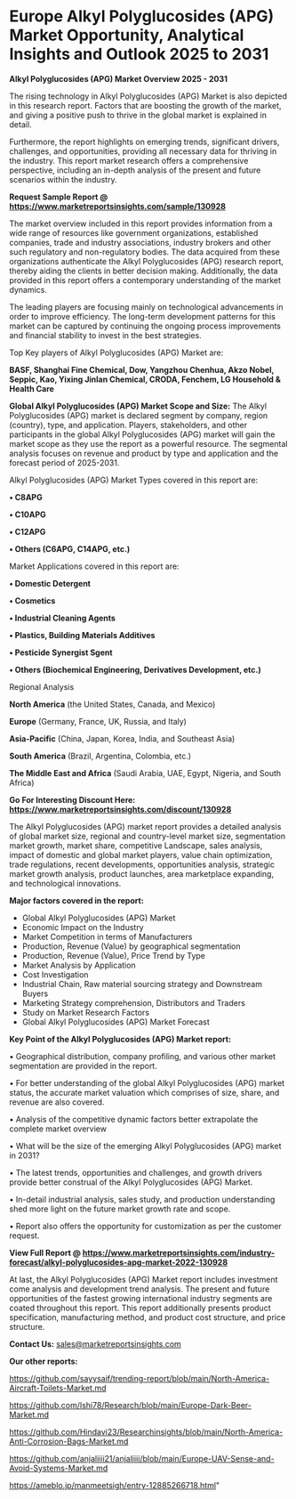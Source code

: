 # Europe Alkyl Polyglucosides (APG) Market Opportunity, Analytical Insights and Outlook 2025 to 2031

<Strong> Alkyl Polyglucosides (APG) Market Overview 2025 - 2031</strong>

The rising technology in Alkyl Polyglucosides (APG) Market is also depicted in this research report. Factors that are boosting the growth of the market, and giving a positive push to thrive in the global market is explained in detail.

Furthermore, the report highlights on emerging trends, significant drivers, challenges, and opportunities, providing all necessary data for thriving in the industry. This report market research offers a comprehensive perspective, including an in-depth analysis of the present and future scenarios within the industry.

<strong>Request Sample Report @ <a href=https://www.marketreportsinsights.com/sample/130928>https://www.marketreportsinsights.com/sample/130928</a></strong>

The market overview included in this report provides information from a wide range of resources like government organizations, established companies, trade and industry associations, industry brokers and other such regulatory and non-regulatory bodies. The data acquired from these organizations authenticate the Alkyl Polyglucosides (APG) research report, thereby aiding the clients in better decision making. Additionally, the data provided in this report offers a contemporary understanding of the market dynamics.

The leading players are focusing mainly on technological advancements in order to improve efficiency. The long-term development patterns for this market can be captured by continuing the ongoing process improvements and financial stability to invest in the best strategies.

Top Key players of Alkyl Polyglucosides (APG) Market are:

<strong>BASF, Shanghai Fine Chemical, Dow, Yangzhou Chenhua, Akzo Nobel, Seppic, Kao, Yixing Jinlan Chemical, CRODA, Fenchem, LG Household & Health Care</strong>

<strong><b>Global Alkyl Polyglucosides (APG) Market Scope and Size:</b></strong>
The Alkyl Polyglucosides (APG) market is declared segment by company, region (country), type, and application. Players, stakeholders, and other participants in the global Alkyl Polyglucosides (APG) market will gain the market scope as they use the report as a powerful resource. The segmental analysis focuses on revenue and product by type and application and the forecast period of 2025-2031.

Alkyl Polyglucosides (APG) Market Types covered in this report are:

<strong>• C8APG

• C10APG

• C12APG

• Others (C6APG, C14APG, etc.)</strong>

Market Applications covered in this report are:

<strong>• Domestic Detergent

• Cosmetics

• Industrial Cleaning Agents

• Plastics, Building Materials Additives

• Pesticide Synergist Sgent

• Others (Biochemical Engineering, Derivatives Development, etc.)</strong> 

Regional Analysis

<strong>North America</strong> (the United States, Canada, and Mexico)

<strong>Europe</strong> (Germany, France, UK, Russia, and Italy)

<strong>Asia-Pacific</strong> (China, Japan, Korea, India, and Southeast Asia)

<strong>South America</strong> (Brazil, Argentina, Colombia, etc.)

<strong>The Middle East and Africa</strong> (Saudi Arabia, UAE, Egypt, Nigeria, and South Africa)

<strong>Go For Interesting Discount Here: <a href=https://www.marketreportsinsights.com/discount/130928>https://www.marketreportsinsights.com/discount/130928</a></strong>

The Alkyl Polyglucosides (APG) market report provides a detailed analysis of global market size, regional and country-level market size, segmentation market growth, market share, competitive Landscape, sales analysis, impact of domestic and global market players, value chain optimization, trade regulations, recent developments, opportunities analysis, strategic market growth analysis, product launches, area marketplace expanding, and technological innovations.

<strong><b>Major factors covered in the report:</b></strong>
<ul>
  <li>Global Alkyl Polyglucosides (APG) Market </li>
  <li>Economic Impact on the Industry</li>
  <li>Market Competition in terms of Manufacturers</li>
  <li>Production, Revenue (Value) by geographical segmentation</li>
  <li>Production, Revenue (Value), Price Trend by Type</li>
  <li>Market Analysis by Application</li>
  <li>Cost Investigation</li>
  <li>Industrial Chain, Raw material sourcing strategy and Downstream Buyers</li>
  <li>Marketing Strategy comprehension, Distributors and Traders</li>
  <li>Study on Market Research Factors</li>
  <li>Global Alkyl Polyglucosides (APG) Market Forecast</li>
</ul>

<strong><b>Key Point of the Alkyl Polyglucosides (APG) Market report:</b></strong>

• Geographical distribution, company profiling, and various other market segmentation are provided in the report.

• For better understanding of the global Alkyl Polyglucosides (APG) market status, the accurate market valuation which comprises of size, share, and revenue are also covered.

• Analysis of the competitive dynamic factors better extrapolate the complete market overview

• What will be the size of the emerging Alkyl Polyglucosides (APG) market in 2031?

• The latest trends, opportunities and challenges, and growth drivers provide better construal of the Alkyl Polyglucosides (APG) Market.

• In-detail industrial analysis, sales study, and production understanding shed more light on the future market growth rate and scope.

• Report also offers the opportunity for customization as per the customer request.

<strong><b>View Full Report @ <a href=https://www.marketreportsinsights.com/industry-forecast/alkyl-polyglucosides-apg-market-2022-130928>https://www.marketreportsinsights.com/industry-forecast/alkyl-polyglucosides-apg-market-2022-130928</a></b></strong>


At last, the Alkyl Polyglucosides (APG) Market report includes investment come analysis and development trend analysis. The present and future opportunities of the fastest growing international industry segments are coated throughout this report. This report additionally presents product specification, manufacturing method, and product cost structure, and price structure.

<strong>Contact Us:</strong>
sales@marketreportsinsights.com

<strong>Our other reports:</strong>

<a href=https://github.com/sayysaif/trending-report/blob/main/North-America-Aircraft-Toilets-Market.md>https://github.com/sayysaif/trending-report/blob/main/North-America-Aircraft-Toilets-Market.md</a>

<a href=https://github.com/Ishi78/Research/blob/main/Europe-Dark-Beer-Market.md>https://github.com/Ishi78/Research/blob/main/Europe-Dark-Beer-Market.md</a>

<a href=https://github.com/Hindavi23/Researchinsights/blob/main/North-America-Anti-Corrosion-Bags-Market.md>https://github.com/Hindavi23/Researchinsights/blob/main/North-America-Anti-Corrosion-Bags-Market.md</a>

<a href=https://github.com/anjaliiii21/anjaliiii/blob/main/Europe-UAV-Sense-and-Avoid-Systems-Market.md>https://github.com/anjaliiii21/anjaliiii/blob/main/Europe-UAV-Sense-and-Avoid-Systems-Market.md</a>

<a href=https://ameblo.jp/manmeetsigh/entry-12885266718.html>https://ameblo.jp/manmeetsigh/entry-12885266718.html</a>"
